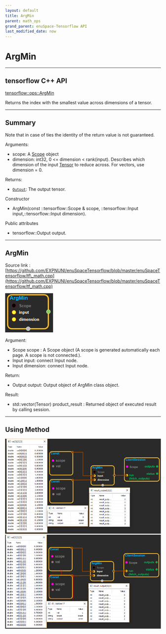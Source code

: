 ```yaml
--- 
layout: default 
title: ArgMin 
parent: math_ops 
grand_parent: enuSpace-Tensorflow API 
last_modified_date: now 
--- 
```


# ArgMin

---

## tensorflow C++ API

[tensorflow::ops::ArgMin](https://www.tensorflow.org/api_docs/cc/class/tensorflow/ops/arg-min)

Returns the index with the smallest value across dimensions of a tensor.

---

## Summary

Note that in case of ties the identity of the return value is not guaranteed.

Arguments:

* scope: A [Scope](https://www.tensorflow.org/api_docs/cc/class/tensorflow/scope.html#classtensorflow_1_1_scope) object
* dimension: int32, 0 &lt;= dimension &lt; rank\(input\). Describes which dimension of the input [Tensor](https://www.tensorflow.org/api_docs/cc/class/tensorflow/tensor.html#classtensorflow_1_1_tensor) to reduce across. For vectors, use dimension = 0.

Returns:

* [`Output`](https://www.tensorflow.org/api_docs/cc/class/tensorflow/output.html#classtensorflow_1_1_output): The output tensor.

Constructor

* ArgMin\(const ::tensorflow::Scope & scope, ::tensorflow::Input input,::tensorflow::Input dimension\).

Public attributes

* tensorflow::Output output.

---

## ArgMin

Source link : [https://github.com/EXPNUNI/enuSpaceTensorflow/blob/master/enuSpaceTensorflow/tf\_math.cpp](https://github.com/EXPNUNI/enuSpaceTensorflow/blob/master/enuSpaceTensorflow/tf_math.cpp)

![](../assets/math_ArgMin_Symbol.png)

Argument:

* Scope scope : A Scope object \(A scope is generated automatically each page. A scope is not connected.\).
* Input input: connect  Input node.
* Input dimension: connect  Input node.

Return:

* Output output: Output object of ArgMin class object.

Result:

* std::vector\(Tensor\) product\_result : Returned object of executed result by calling session.

---

## Using Method

![](../assets/math_ArgMin_Method.png)![](../assets/math_ArgMin_Method1.png)

